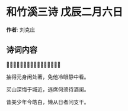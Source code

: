 # 和竹溪三诗 戊辰二月六日

**作者**: 刘克庄

## 诗词内容

𪿫车云怒激狂澜，只作禅家露电观。

抽得元身闲处著，免他冷眼静中看。

买山深悔于城近，逃席何须待酒阑。

昔美少年今皓白，懒从日者问支干。

